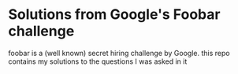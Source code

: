 # Solutions from Google's Foobar challenge

foobar is a (well known) secret hiring challenge by Google. this repo contains my solutions to the questions I was asked in it
